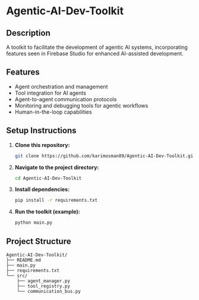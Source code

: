 # Agentic-AI-Dev-Toolkit

## Description
A toolkit to facilitate the development of agentic AI systems, incorporating features seen in Firebase Studio for enhanced AI-assisted development.

## Features
- Agent orchestration and management
- Tool integration for AI agents
- Agent-to-agent communication protocols
- Monitoring and debugging tools for agentic workflows
- Human-in-the-loop capabilities

## Setup Instructions

1.  **Clone this repository:**
    ```bash
    git clone https://github.com/karimosman89/Agentic-AI-Dev-Toolkit.git
    ```
2.  **Navigate to the project directory:**
    ```bash
    cd Agentic-AI-Dev-Toolkit
    ```
3.  **Install dependencies:**
    ```bash
    pip install -r requirements.txt
    ```
4.  **Run the toolkit (example):**
    ```bash
    python main.py
    ```

## Project Structure

```
Agentic-AI-Dev-Toolkit/
├── README.md
├── main.py
├── requirements.txt
└── src/
    ├── agent_manager.py
    ├── tool_registry.py
    └── communication_bus.py
```


